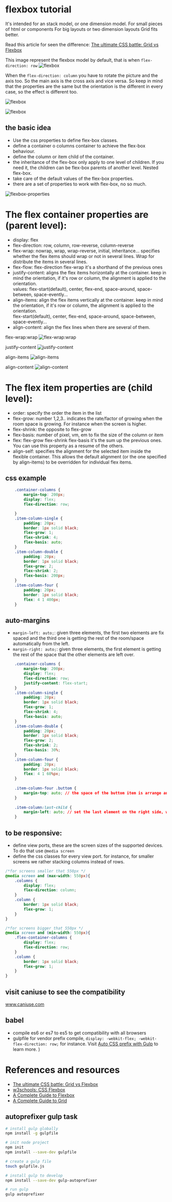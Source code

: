 # flexbox tutorial

It's intended for an stack model, or one dimension model. 
For small pieces of html or components
For big layouts or two dimension layouts Grid fits better.

Read this article for seen the difference:
[The ultimate CSS battle: Grid vs Flexbox](https://hackernoon.com/the-ultimate-css-battle-grid-vs-flexbox-d40da0449faf)

This image represent the flexbox model by default, that is when `flex-direction: row`
![flexbox](./_media/CSS3-Flexbox-Model.jpg "Css3 flexbox Model")

When the `flex-direction: column` you have to rotate the picture and the axis too. 
So the main axis is the cross axis and vice versa. So keep in mind that the properties are the same but the orientation 
is the different in every case, so the effect is different too.

![flexbox](./_media/flexbox-row.png "Css3 flexbox Model")

![flexbox](./_media/flexbox-column.png "Css3 flexbox Model")

## the basic idea
- Use the css properties to define flex-box classes.
- define a container o columns container to achieve the flex-box behaviour.
- define the column or item child of the container.
- the inheritance of the flex-box only apply to one level of children. 
If you need it, the children can be flex-box parents of another level. Nested flex-box.
- take care of the default values of the flex-box properties.
- there are a set of properties to work with flex-box, no so much.

![flexbox-properties](./_media/flexbox-properties.png "Css3 flexbox properties")

# The flex container properties are (parent level):
- display: flex
- flex-direction: row, column, row-reverse, column-reverse
- flex-wrap: nowrap, wrap, wrap-reverse, initial, inheritance... 
specifies whether the flex items should wrap or not in several lines. Wrap for distribute the items in several lines.  
- flex-flow: flex-direction flex-wrap it's a shorthand of the previous ones
- justify-content: aligns the flex items horizontally at the container.
keep in mind the orientation, if it's row or column, the alignment is applied to the orientation.    
values: flex-start(default), center, flex-end, space-around, space-between, space-evently...
- align-items: align the flex items vertically at the container. 
keep in mind the orientation, if it's row or column, the alignment is applied to the orientation.   
flex-start(default), center, flex-end, space-around, space-between, space-evently...
- align-content: align the flex lines when there are several of them.

flex-wrap:wrap
![flex-wrap:wrap](./_media/flex-wrap.png "flex-wrap:wrap")

justify-content
![justify-content](./_media/justify-align.png "justify-content")

align-items
![align-items](./_media/align-items.png "align-items")

align-content
![align-content](./_media/align-content.png "align-content")

# The flex item properties are (child level):
- order: specify the order the item in the list
- flex-grow: number 1,2,3.. indicates the rate/factor of growing when the room space is growing. For instance when the screen is higher.
- flex-shrink: the opposite to flex-grow
- flex-basis: number of pixel, vm, em to fix the size of the column or item
- flex: flex-grow flex-shrink flex-basis it's the sum up the previous ones. You can use this property as a resume of the others.
- align-self: specifies the alignment for the selected item inside the flexible container.
This allows the default alignment (or the one specified by align-items) to be overridden for individual flex items.

## css example
```css
    .container-columns {
        margin-top: 200px;
        display: flex;
        flex-direction: row;

    }
    .item-column-single {
        padding: 20px;
        border: 1px solid black;
        flex-grow: 1;
        flex-shrink: 4;
        flex-basis: auto;
    }
    .item-column-double {
        padding: 20px;    
        border: 1px solid black;
        flex-grow: 2;
        flex-shrink: 2;
        flex-basis: 200px;        
    }
    .item-column-four {
        padding: 20px;    
        border: 1px solid black;
        flex: 4 1 400px;
    }
```

## auto-margins
- `margin-left: auto;`: given three elements, the first two elements are fix spaced and 
the third one is getting the rest of the room/space automatically from the left.
- `margin-right: auto;`: given three elements, the first element is getting the rest of the space that the 
other elements are left over.

```css
    .container-columns {
        margin-top: 200px;
        display: flex;
        flex-direction: row;
        justify-content: flex-start;
    }
    .item-column-single {
        padding: 20px;
        border: 1px solid black;
        flex-grow: 1;
        flex-shrink: 4;
        flex-basis: auto;
    }
    .item-column-double {
        padding: 20px;    
        border: 1px solid black;
        flex-grow: 2;
        flex-shrink: 2;
        flex-basis: 30%;        
    }
    .item-column-four {
        padding: 20px;    
        border: 1px solid black;
        flex: 4 1 60%px;
    }
    
    .item-column-four .buttom {
        margin-top: auto; // the space of the buttom item is arrange and reorder the position;
    }
    
    .item-column:last-child {
        margin-left: auto; // set the last element on the right side, while the others remain in the left part;
    }
```

## to be responsive:
- define view ports, these are the screen sizes of the supported devices. 
To do that use `@media screen` 
- define the css classes for every view port. 
for instance, for smaller screens we rather stacking columns instead of rows.

```css
/*for screens smaller that 550px */
@media screen and (max-width: 550px){
    .columns {
        display: flex;
        flex-direction: column;
    }
    .column {
        border: 1px solid black;
        flex-grow: 1;
    }
}

/*for screens bigger that 550px */
@media screen and (min-width: 550px){
    .flex-container-columns {
        display: flex;
        flex-direction: row;
    }
    .column {
        border: 1px solid black;
        flex-grow: 1;
    }
}

```     

## visit caniuse to see the compatibility
www.caniuse.com

## babel
- compile es6 or es7 to es5 to get compatibility with all browsers
- gulpfile for vendor prefix compile, `display: -webkit-flex; -webkit-flex-direction: row;` for instance. Visit 
[Auto CSS prefix with Gulp](https://medium.com/spemer/auto-css-prefix-with-gulpfile-40c882f70b72) to learn more.
)

# References and resources

- [The ultimate CSS battle: Grid vs Flexbox](https://css-tricks.com/snippets/css/a-guide-to-flexbox/)
- [w3schools: CSS Flexbox](https://www.w3schools.com/css/css3_flexbox.asp)
- [A Complete Guide to Flexbox](https://css-tricks.com/snippets/css/a-guide-to-flexbox/)
- [A Complete Guide to Grid](https://css-tricks.com/snippets/css/complete-guide-grid/)

## autoprefixer gulp task
```bash
# install gulp globally
npm install -g gulpfile

# init node project
npm init
npm install --save-dev gulpfile

# create a gulp file
touch gulpfile.js

# install gulp to develop
npm install --save-dev gulp-autoprefixer

# run gulp
gulp autoprefixer
```
